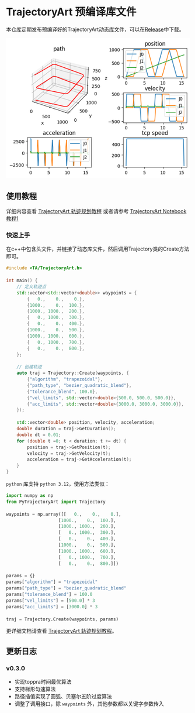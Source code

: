 # TrajectoryArt 预编译库文件

本仓库定期发布预编译好的TrajectoryArt动态库文件，可以在[Release](https://github.com/xiaodaxia-8/TrajectoryArtPub/releases)中下载。

![时间最优匀速轨迹](./Doc/toppra_constant_speed.png)

## 使用教程

详细内容查看 [TrajectoryArt 轨迹规划教程](https://blog.myshawn.com/blog/trajectoryart-%E8%BD%A8%E8%BF%B9%E8%A7%84%E5%88%92%E6%95%99%E7%A8%8B/)
或者请参考 [TrajectoryArt Notebook教程1](./Doc/Tutorial1.ipynb)

### 快速上手

在c++中包含头文件，并链接了动态库文件，然后调用Trajectory类的Create方法即可。

```cpp
#include <TA/TrajectoryArt.h>

int main() {
    // 定义轨迹点
    std::vector<std::vector<double>> waypoints = {
        {   0.,    0.,    0.},
        {1000.,    0.,  100.},
        {1000., 1000.,  200.},
        {   0., 1000.,  300.},
        {   0.,    0.,  400.},
        {1000.,    0.,  500.},
        {1000., 1000.,  600.},
        {   0., 1000.,  700.},
        {   0.,    0.,  800.},
    };

    // 创建轨迹
    auto traj = Trajectory::Create(waypoints, {
        {"algorithm", "trapezoidal"},
        {"path_type", "bezier_quadratic_blend"},
        {"tolerance_blend", 100.0},
        {"vel_limits", std::vector<double>{500.0, 500.0, 500.0}},
        {"acc_limits", std::vector<double>{3000.0, 3000.0, 3000.0}},
    });

    std::vector<double> position, velocity, acceleration;
    double duration = traj->GetDuration();
    double dt = 0.01;
    for (double t =0; t < duration; t += dt) {
        position = traj->GetPosition(t);
        velocity = traj->GetVelocity(t);
        acceleration = traj->GetAcceleration(t);
    }
}
```

`python` 库支持 `python 3.12`，使用方法类似：

```python
import numpy as np
from PyTrajectoryArt import Trajectory

waypoints = np.array([[   0.,    0.,    0.],
                    [1000.,    0.,  100.],
                    [1000., 1000.,  200.],
                    [   0., 1000.,  300.],
                    [   0.,    0.,  400.],
                    [1000.,    0.,  500.],
                    [1000., 1000.,  600.],
                    [   0., 1000.,  700.],
                    [   0.,    0.,  800.]])

params = {}
params["algorithm"] = "trapezoidal" 
params["path_type"] = "bezier_quadratic_blend" 
params["tolerance_blend"] = 100.0 
params["vel_limits"] = [500.0] * 3
params["acc_limits"] = [3000.0] * 3

traj = Trajectory.Create(waypoints, params)
```

更详细文档请查看 [TrajectoryArt 轨迹规划教程](https://blog.myshawn.com/blog/trajectoryart-%E8%BD%A8%E8%BF%B9%E8%A7%84%E5%88%92%E6%95%99%E7%A8%8B/)。

## 更新日志

### v0.3.0

- 实现toppra时间最优算法
- 支持梯形匀速算法
- 路径插值实现了圆弧、贝塞尔五阶过度算法
- 调整了调用接口，除 `waypoints` 外，其他参数都以关键字参数传入